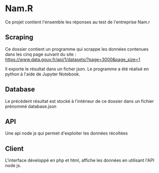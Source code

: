 # Nam.R

Ce projet contient l'ensemble les réponses au test de l'entreprise Nam.r

## Scraping

Ce dossier contient un programme qui scrappe les données contenues dans les cinq page suivant du site : https://www.data.gouv.fr/api/1/datasets/?page=3000&page_size=1 

Il exporte le résultat dans un ficher json. Le programme a été réalisé en python à l'aide de Jupyter Notebook.

## Database

Le précèdent résultat est stocké à l'intérieur de ce dossier dans un fichier prénommé database.json

## API

Une api node js qui permet d'exploiter les données récoltées

## Client

L'interface développé en php et html, affiche les données en utilisant l'API node js.
